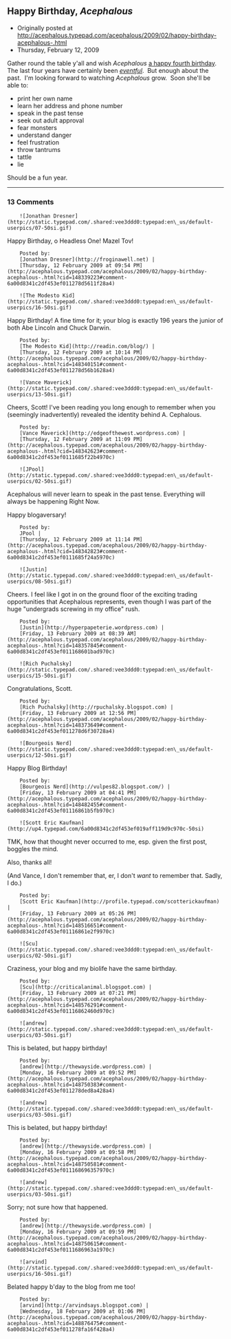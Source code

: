 ## Happy Birthday, <em>Acephalous</em> 

 * Originally posted at http://acephalous.typepad.com/acephalous/2009/02/happy-birthday-acephalous-.html
 * Thursday, February 12, 2009



Gather round the table y'all and wish _Acephalous_ [a happy fourth birthday](http://acephalous.typepad.com/acephalous/2005/02/monkey\_and\_dog\_.html).  The last four years have certainly been _[eventful](http://acephalous.typepad.com/acephalous/2007/12/unbelievable-th.html)_.  But enough about the past.  I'm looking forward to watching _Acephalous_ grow.  Soon she'll be able to:

*   print her own name
*   learn her address and phone number
*   speak in the past tense
*   seek out adult approval
*   fear monsters
*   understand danger
*   feel frustration
*   throw tantrums
*   tattle
*   lie

Should be a fun year.

		

* * *

### 13 Comments 

		

                
[]()

	

		![Jonathan Dresner](http://static.typepad.com/.shared:vee3ddd0:typepad:en\_us/default-userpics/07-50si.gif)
	

	

		

Happy Birthday, o Headless One! Mazel Tov!

	

		Posted by:
		[Jonathan Dresner](http://froginawell.net) |
		[Thursday, 12 February 2009 at 09:54 PM](http://acephalous.typepad.com/acephalous/2009/02/happy-birthday-acephalous-.html?cid=148339223#comment-6a00d8341c2df453ef011278d5611f28a4)

[]()

	

		![The Modesto Kid](http://static.typepad.com/.shared:vee3ddd0:typepad:en\_us/default-userpics/16-50si.gif)
	

	

		

Happy Birthday! A fine time for it; your blog is exactly 196 years the junior of both Abe Lincoln and Chuck Darwin.

	

		Posted by:
		[The Modesto Kid](http://readin.com/blog/) |
		[Thursday, 12 February 2009 at 10:14 PM](http://acephalous.typepad.com/acephalous/2009/02/happy-birthday-acephalous-.html?cid=148340151#comment-6a00d8341c2df453ef011278d56b1628a4)

[]()

	

		![Vance Maverick](http://static.typepad.com/.shared:vee3ddd0:typepad:en\_us/default-userpics/13-50si.gif)
	

	

		

Cheers, Scott! I've been reading you long enough to remember when you (seemingly inadvertently) revealed the identity behind A. Cephalous.

	

		Posted by:
		[Vance Maverick](http://edgeofthewest.wordpress.com) |
		[Thursday, 12 February 2009 at 11:09 PM](http://acephalous.typepad.com/acephalous/2009/02/happy-birthday-acephalous-.html?cid=148342623#comment-6a00d8341c2df453ef0111685f22b4970c)

[]()

	

		![JPool](http://static.typepad.com/.shared:vee3ddd0:typepad:en\_us/default-userpics/02-50si.gif)
	

	

		

Acephalous will never learn to speak in the past tense.  Everything will always be happening Right Now.

Happy blogaversary!

	

		Posted by:
		JPool |
		[Thursday, 12 February 2009 at 11:14 PM](http://acephalous.typepad.com/acephalous/2009/02/happy-birthday-acephalous-.html?cid=148342823#comment-6a00d8341c2df453ef0111685f24a5970c)

[]()

	

		![Justin](http://static.typepad.com/.shared:vee3ddd0:typepad:en\_us/default-userpics/08-50si.gif)
	

	

		

Cheers.  I feel like I got in on the ground floor of the exciting trading opportunities that Acephalous represents, even though I was part of the huge "undergrads screwing in my office" rush.  

	

		Posted by:
		[Justin](http://hyperpapeterie.wordpress.com) |
		[Friday, 13 February 2009 at 08:39 AM](http://acephalous.typepad.com/acephalous/2009/02/happy-birthday-acephalous-.html?cid=148357845#comment-6a00d8341c2df453ef011168601bad970c)

[]()

	

		![Rich Puchalsky](http://static.typepad.com/.shared:vee3ddd0:typepad:en\_us/default-userpics/15-50si.gif)
	

	

		

Congratulations, Scott.

	

		Posted by:
		[Rich Puchalsky](http://rpuchalsky.blogspot.com) |
		[Friday, 13 February 2009 at 12:56 PM](http://acephalous.typepad.com/acephalous/2009/02/happy-birthday-acephalous-.html?cid=148373649#comment-6a00d8341c2df453ef011278d6f30728a4)

[]()

	

		![Bourgeois Nerd](http://static.typepad.com/.shared:vee3ddd0:typepad:en\_us/default-userpics/12-50si.gif)
	

	

		

Happy Blog Birthday!

	

		Posted by:
		[Bourgeois Nerd](http://vulpes82.blogspot.com/) |
		[Friday, 13 February 2009 at 04:41 PM](http://acephalous.typepad.com/acephalous/2009/02/happy-birthday-acephalous-.html?cid=148482455#comment-6a00d8341c2df453ef01116861b5fb970c)

[]()

	

		![Scott Eric Kaufman](http://up4.typepad.com/6a00d8341c2df453ef019aff119d9c970c-50si)
	

	

		

TMK, how that thought never occurred to me, esp. given the first post, boggles the mind.

Also, thanks all!  

(And Vance, I don't remember that, er, I don't _want_ to remember that.  Sadly, I do.)

	

		Posted by:
		[Scott Eric Kaufman](http://profile.typepad.com/scotterickaufman) |
		[Friday, 13 February 2009 at 05:26 PM](http://acephalous.typepad.com/acephalous/2009/02/happy-birthday-acephalous-.html?cid=148516651#comment-6a00d8341c2df453ef01116861e2f9970c)

[]()

	

		![Scu](http://static.typepad.com/.shared:vee3ddd0:typepad:en\_us/default-userpics/02-50si.gif)
	

	

		

Craziness, your blog and my biolife  have the same birthday. 

	

		Posted by:
		[Scu](http://criticalanimal.blogspot.com) |
		[Friday, 13 February 2009 at 07:21 PM](http://acephalous.typepad.com/acephalous/2009/02/happy-birthday-acephalous-.html?cid=148576291#comment-6a00d8341c2df453ef01116862460d970c)

[]()

	

		![andrew](http://static.typepad.com/.shared:vee3ddd0:typepad:en\_us/default-userpics/03-50si.gif)
	

	

		

This is belated, but happy birthday!

	

		Posted by:
		[andrew](http://thewayside.wordpress.com) |
		[Monday, 16 February 2009 at 09:52 PM](http://acephalous.typepad.com/acephalous/2009/02/happy-birthday-acephalous-.html?cid=148750383#comment-6a00d8341c2df453ef011278ded8a428a4)

[]()

	

		![andrew](http://static.typepad.com/.shared:vee3ddd0:typepad:en\_us/default-userpics/03-50si.gif)
	

	

		

This is belated, but happy birthday!

	

		Posted by:
		[andrew](http://thewayside.wordpress.com) |
		[Monday, 16 February 2009 at 09:58 PM](http://acephalous.typepad.com/acephalous/2009/02/happy-birthday-acephalous-.html?cid=148750581#comment-6a00d8341c2df453ef011168696357970c)

[]()

	

		![andrew](http://static.typepad.com/.shared:vee3ddd0:typepad:en\_us/default-userpics/03-50si.gif)
	

	

		

Sorry; not sure how that happened.

	

		Posted by:
		[andrew](http://thewayside.wordpress.com) |
		[Monday, 16 February 2009 at 09:59 PM](http://acephalous.typepad.com/acephalous/2009/02/happy-birthday-acephalous-.html?cid=148750615#comment-6a00d8341c2df453ef0111686963a1970c)

[]()

	

		![arvind](http://static.typepad.com/.shared:vee3ddd0:typepad:en\_us/default-userpics/16-50si.gif)
	

	

		

Belated happy b'day to the blog from me too!

	

		Posted by:
		[arvind](http://arvindsays.blogspot.com) |
		[Wednesday, 18 February 2009 at 01:06 PM](http://acephalous.typepad.com/acephalous/2009/02/happy-birthday-acephalous-.html?cid=148876475#comment-6a00d8341c2df453ef011278fa16f428a4)

		

        